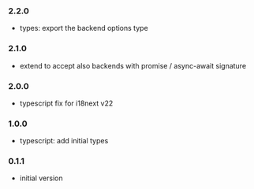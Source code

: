 ### 2.2.0

- types: export the backend options type

### 2.1.0

- extend to accept also backends with promise / async-await signature

### 2.0.0

- typescript fix for i18next v22

### 1.0.0

- typescript: add initial types

### 0.1.1
- initial version
